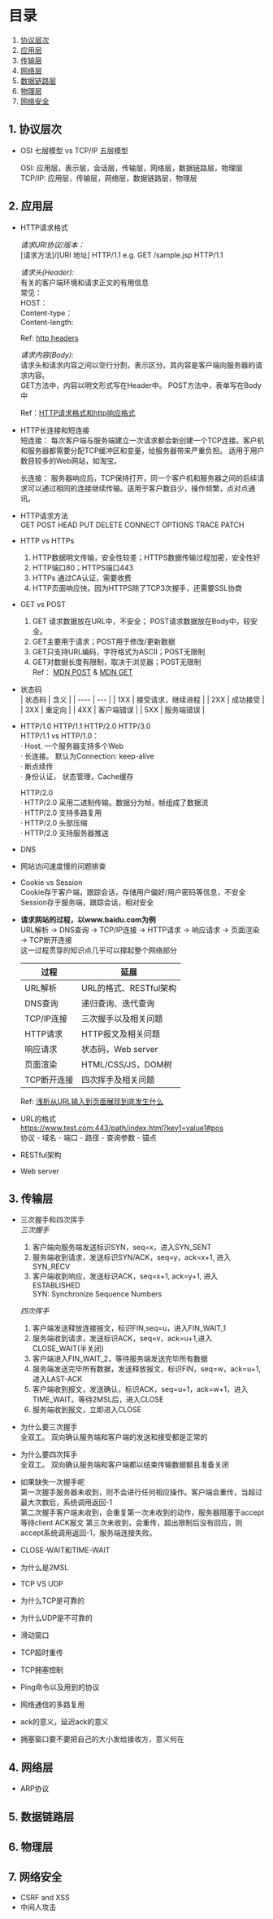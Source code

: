 # 目录
1. [协议层次](#协议层次)
2. [应用层](#应用层)
3. [传输层](#传输层)
4. [网络层](#网络层)
5. [数据链路层](#数据链路层)
6. [物理层](#物理层)
7. [网络安全](#网络安全)

## 1. 协议层次 <a name="协议层次"></a>
- OSI 七层模型 vs TCP/IP 五层模型
  
  OSI: 应用层，表示层，会话层，传输层，网络层，数据链路层，物理层  
  TCP/IP: 应用层，传输层，网络层，数据链路层，物理层
 
## 2. 应用层 <a name="应用层"></a>
- HTTP请求格式
  
  _请求URI协议/版本：_  
  [请求方法]/[URI 地址] HTTP/1.1 e.g. GET /sample.jsp HTTP/1.1
  
  _请求头(Header):_  
  有关的客户端环境和请求正文的有用信息  
  常见：  
  HOST：  
  Content-type：  
  Content-length:  
  
  
  Ref: [http headers](https://developer.mozilla.org/zh-CN/docs/Web/HTTP/Headers)
  
  _请求内容(Body):_  
  请求头和请求内容之间以空行分割，表示区分。其内容是客户端向服务器的请求内容。  
  GET方法中，内容以明文形式写在Header中。
  POST方法中，表单写在Body中
  
  Ref：[HTTP请求格式和http响应格式](https://www.huaweicloud.com/articles/d634c17799428bf48c14156404f4a801.html)

- HTTP长连接和短连接  
  短连接： 每次客户端与服务端建立一次请求都会新创建一个TCP连接。客户机和服务器都需要分配TCP缓冲区和变量，给服务器带来严重负担。 适用于用户数目较多的Web网站，如淘宝。  
  
  长连接： 服务器响应后，TCP保持打开，同一个客户机和服务器之间的后续请求可以通过相同的连接继续传输。适用于客户数目少，操作频繁，点对点通讯。
  
- HTTP请求方法  
  GET POST HEAD PUT DELETE CONNECT OPTIONS TRACE PATCH
  
- HTTP vs HTTPs  
  1. HTTP数据明文传输，安全性较差；HTTPS数据传输过程加密，安全性好
  2. HTTP端口80；HTTPS端口443
  3. HTTPs 通过CA认证，需要收费
  4. HTTP页面响应快。因为HTTPS除了TCP3次握手，还需要SSL协商
  
- GET vs POST  
  1. GET 请求数据放在URL中，不安全； POST请求数据放在Body中，较安全。
  2. GET主要用于请求；POST用于修改/更新数据
  3. GET只支持URL编码，字符格式为ASCII；POST无限制
  4. GET对数据长度有限制，取决于浏览器；POST无限制  
  Ref： [MDN POST](https://developer.mozilla.org/zh-CN/docs/Web/HTTP/Methods/POST) & [MDN GET](https://developer.mozilla.org/zh-CN/docs/Web/HTTP/Methods/GET)
 
  
- 状态码  
  | 状态码 | 含义 |
  | ----  | --- |
  | 1XX | 接受请求，继续进程 |
  | 2XX | 成功接受 |
  | 3XX | 重定向 |
  | 4XX | 客户端错误 |
  | 5XX | 服务端错误 |

- HTTP/1.0 HTTP/1.1 HTTP/2.0 HTTP/3.0  
  HTTP/1.1 vs HTTP/1.0：  
  · Host. 一个服务器支持多个Web  
  · 长连接。 默认为Connection: keep-alive  
  · 断点续传  
  · 身份认证， 状态管理，Cache缓存
  
  HTTP/2.0  
  · HTTP/2.0 采用二进制传输。数据分为帧，帧组成了数据流  
  · HTTP/2.0 支持多路复用  
  · HTTP/2.0 头部压缩  
  · HTTP/2.0 支持服务器推送  
  
  
- DNS  
- 网站访问速度慢的问题排查  
- Cookie vs Session  
  Cookie存于客户端，跟踪会话，存储用户偏好/用户密码等信息，不安全    
  Session存于服务端，跟踪会话，相对安全  
  
- **请求网站的过程，以www.baidu.com为例**  
  URL解析 -> DNS查询 -> TCP/IP连接 -> HTTP请求 -> 响应请求 -> 页面渲染 -> TCP断开连接  
  这一过程贯穿的知识点几乎可以撑起整个网络部分  
  
  | 过程 | 延展 |
  | --- | --- |
  | URL解析 | URL的格式、RESTful架构 |
  | DNS查询 | 递归查询、迭代查询 |
  | TCP/IP连接 | 三次握手以及相关问题 |
  | HTTP请求 | HTTP报文及相关问题 |
  | 响应请求 | 状态码，Web server |
  | 页面渲染 | HTML/CSS/JS，DOM树 |
  | TCP断开连接 | 四次挥手及相关问题 |
  
  
  Ref: [浅析从URL输入到页面展现到底发生什么](https://juejin.cn/post/6982405024630439973)
 
- URL的格式  
  https://www.test.com:443/path/index.html?key1=value1#pos  
  协议 - 域名 - 端口 - 路径 - 查询参数 - 锚点

- RESTful架构  
- Web server
  

## 3. 传输层 <a name="传输层"></a>
- 三次握手和四次挥手  
  _三次握手_  
  1. 客户端向服务端发送标识SYN，seq=x，进入SYN_SENT  
  2. 服务端收到请求，发送标识SYN/ACK，seq=y，ack=x+1, 进入SYN_RECV  
  3. 客户端收到响应，发送标识ACK，seq=x+1, ack=y+1, 进入ESTABLISHED  
  SYN: Synchronize Sequence Numbers  
  
  _四次挥手_  
  1. 客户端发送释放连接报文，标识FIN,seq=u，进入FIN_WAIT_1
  2. 服务端收到请求，发送标识ACK，seq=v，ack=u+1,进入CLOSE_WAIT(半关闭)  
  3. 客户端进入FIN_WAIT_2，等待服务端发送完毕所有数据  
  4. 服务端发送完毕所有数据，发送释放报文，标识FIN，seq=w，ack=u+1, 进入LAST-ACK  
  5. 客户端收到报文，发送确认，标识ACK，seq=u+1，ack=w+1，进入TIME_WAIT。等待2MSL后，进入CLOSE  
  6. 服务端收到报文，立即进入CLOSE   
- 为什么要三次握手  
  全双工。 双向确认服务端和客户端的发送和接受都是正常的  
  
- 为什么要四次挥手  
  全双工。 双向确认服务端和客户端都以结束传输数据额且准备关闭  
- 如果缺失一次握手呢  
  第一次握手服务器未收到，则不会进行任何相应操作。客户端会重传，当超过最大次数后，系统调用返回-1  
  第二次握手客户端未收到，会重复第一次未收到的动作，服务器阻塞于accept等待client ACK报文
  第三次未收到，会重传，超出限制后没有回应，则accept系统调用返回-1，服务端连接失败。
  
- CLOSE-WAIT和TIME-WAIT
- 为什么是2MSL
- TCP VS UDP
- 为什么TCP是可靠的
- 为什么UDP是不可靠的
- 滑动窗口
- TCP超时重传
- TCP拥塞控制
- Ping命令以及用到的协议
- 网络通信的多路复用
- ack的意义，延迟ack的意义
- 拥塞窗口要不要把自己的大小发给接收方，意义何在


## 4. 网络层 <a name="网络层"></a>
- ARP协议


## 5. 数据链路层 <a name="数据链路层"></a>

## 6. 物理层 <a name="物理层"></a>

## 7. 网络安全 <a name="网络安全"></a>
- CSRF and XSS
- 中间人攻击


